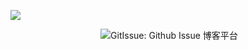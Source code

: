[![](https://img.shields.io/badge/%24-donate-green.svg)](https://gitissue.com/issues/5aa5176fd9e7a0126b9885e0)


<p align="center">
  <img src="https://gitissue.com/public/GitIssue1.jpg?love=gitissue" alt="GitIssue: Github Issue 博客平台">
</p>
